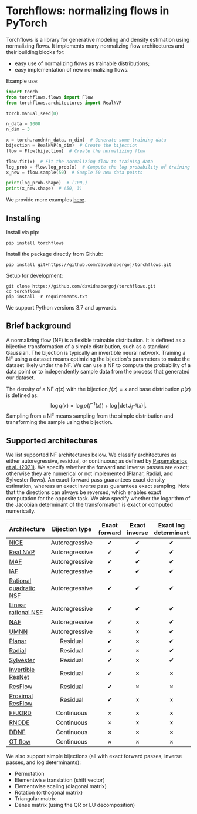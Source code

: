 # Torchflows: normalizing flows in PyTorch

Torchflows is a library for generative modeling and density estimation using normalizing flows.
It implements many normalizing flow architectures and their building blocks for:

* easy use of normalizing flows as trainable distributions;
* easy implementation of new normalizing flows.

Example use:

```python
import torch
from torchflows.flows import Flow
from torchflows.architectures import RealNVP

torch.manual_seed(0)

n_data = 1000
n_dim = 3

x = torch.randn(n_data, n_dim)  # Generate some training data
bijection = RealNVP(n_dim)  # Create the bijection
flow = Flow(bijection)  # Create the normalizing flow

flow.fit(x)  # Fit the normalizing flow to training data
log_prob = flow.log_prob(x)  # Compute the log probability of training data
x_new = flow.sample(50)  # Sample 50 new data points

print(log_prob.shape)  # (100,)
print(x_new.shape)  # (50, 3)
```

We provide more examples [here](examples/).

## Installing

Install via pip:
```
pip install torchflows
```

Install the package directly from Github:

```
pip install git+https://github.com/davidnabergoj/torchflows.git
```

Setup for development:

```
git clone https://github.com/davidnabergoj/torchflows.git
cd torchflows
pip install -r requirements.txt
```

We support Python versions 3.7 and upwards.

## Brief background

A normalizing flow (NF) is a flexible trainable distribution.
It is defined as a bijective transformation of a simple distribution, such as a standard Gaussian.
The bijection is typically an invertible neural network.
Training a NF using a dataset means optimizing the bijection's parameters to make the dataset likely under the NF.
We can use a NF to compute the probability of a data point or to independently sample data from the process that
generated our dataset.

The density of a NF $q(x)$ with the bijection $f(z) = x$ and base distribution $p(z)$ is defined as:
$$\log q(x) = \log p(f^{-1}(x)) + \log\left|\det J_{f^{-1}}(x)\right|.$$
Sampling from a NF means sampling from the simple distribution and transforming the sample using the bijection.

## Supported architectures

We list supported NF architectures below.
We classify architectures as either autoregressive, residual, or continuous; as defined
by [Papamakarios et al. (2021)](https://arxiv.org/abs/1912.02762).
We specify whether the forward and inverse passes are exact; otherwise they are numerical or not implemented (Planar,
Radial, and Sylvester flows).
An exact forward pass guarantees exact density estimation, whereas an exact inverse pass guarantees exact sampling.
Note that the directions can always be reversed, which enables exact computation for the opposite task.
We also specify whether the logarithm of the Jacobian determinant of the transformation is exact or computed numerically.

| Architecture                                                           	 | Bijection type           	 | Exact forward 	 | Exact inverse | Exact log determinant |
|--------------------------------------------------------------------------|:--------------------------:|:---------------:|:-------------:|:---------------------:|
| [NICE](http://arxiv.org/abs/1410.8516)                              	    |      Autoregressive 	      |     ✔     	     |       ✔       |           ✔           |
| [Real NVP](http://arxiv.org/abs/1605.08803)                         	    |      Autoregressive 	      |     ✔     	     |       ✔       |           ✔           |
| [MAF](http://arxiv.org/abs/1705.07057)                              	    |      Autoregressive 	      |     ✔     	     |       ✔       |           ✔           |
| [IAF](http://arxiv.org/abs/1606.04934)                              	    |      Autoregressive 	      |     ✔     	     |       ✔       |           ✔           |
| [Rational quadratic NSF](http://arxiv.org/abs/1906.04032)           	    |      Autoregressive 	      |     ✔     	     |       ✔       |           ✔           |
| [Linear rational NSF](http://arxiv.org/abs/2001.05168)              	    |      Autoregressive 	      |     ✔     	     |       ✔       |           ✔           |
| [NAF](http://arxiv.org/abs/1804.00779)                              	    |      Autoregressive 	      |     ✔     	     |       ✗       |           ✔           |
| [UMNN](http://arxiv.org/abs/1908.05164)                             	    |      Autoregressive 	      |     ✗     	     |       ✗       |           ✔           |
| [Planar](https://onlinelibrary.wiley.com/doi/abs/10.1002/cpa.21423) 	    |      Residual       	      |     ✔     	     |       ✗       |           ✔           | 
| [Radial](https://proceedings.mlr.press/v37/rezende15.html)          	    |      Residual       	      |     ✔     	     |       ✗       |           ✔           |
| [Sylvester](http://arxiv.org/abs/1803.05649)                        	    |      Residual       	      |     ✔     	     |       ✗       |           ✔           |
| [Invertible ResNet](http://arxiv.org/abs/1811.00995)                	    |      Residual       	      |     ✔     	     |       ✗       |           ✗           |
| [ResFlow](http://arxiv.org/abs/1906.02735)                          	    |      Residual       	      |     ✔     	     |       ✗       |           ✗           |
| [Proximal ResFlow](http://arxiv.org/abs/2211.17158)                 	    |      Residual       	      |     ✔     	     |       ✗       |           ✗           |
| [FFJORD](http://arxiv.org/abs/1810.01367)                           	    |      Continuous     	      |     ✗     	     |       ✗       |           ✗           |
| [RNODE](http://arxiv.org/abs/2002.02798)                            	    |      Continuous     	      |     ✗     	     |       ✗       |           ✗           |
| [DDNF](http://arxiv.org/abs/1810.03256)                             	    |      Continuous     	      |     ✗     	     |       ✗       |           ✗           |
| [OT flow](http://arxiv.org/abs/2006.00104)                          	    |      Continuous     	      |     ✗     	     |       ✗       |           ✗           |


We also support simple bijections (all with exact forward passes, inverse passes, and log determinants):

* Permutation
* Elementwise translation (shift vector)
* Elementwise scaling (diagonal matrix)
* Rotation (orthogonal matrix)
* Triangular matrix
* Dense matrix (using the QR or LU decomposition)
